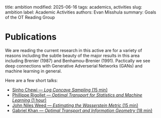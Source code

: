 title: ambition
modified: 2025-06-16
tags: academics, activities
slug: ambition
label: Academic Activities
authors: Evan Misshula
summary: Goals of the OT Reading Group

# Publications

We are reading the current research in this active are for a variety of reasons
including the subtle beauty of the major results in this area including 
Brenier (1987) and Benhamou-Brenier (1991). Pactically we see deep connections
with Generative Adverserial Networks (GANs) and machine learning in general.

Here are a few short talks:

- [Sinho Chewi — *Log Concave Sampling* (15 min)](https://www.youtube.com/watch?v=sxoxYqXHYVM)
- [Phillippe Rigollet — *Optimal Transport for Statistics and Machine Learning* (1 hour)](https://www.youtube.com/watch?v=G8KsRBWb1PE&list=PLrQ60kD7IKum4vSaB9rBHe_kELmd2TNsE)
- [John Niles Weed — *Estimating the Wasserstein Metric* (15 min)](https://www.ias.edu/video/postdoc/2019/1004-JonathanNiles-Weed)
- [Gabriel Khan — *Optimal Transport and Information Geometry* (18 min)](https://www.youtube.com/watch?v=EauDdCzxphE&list=PLrQ60kD7IKum4vSaB9rBHe_kELmd2TNsE&index=2)

